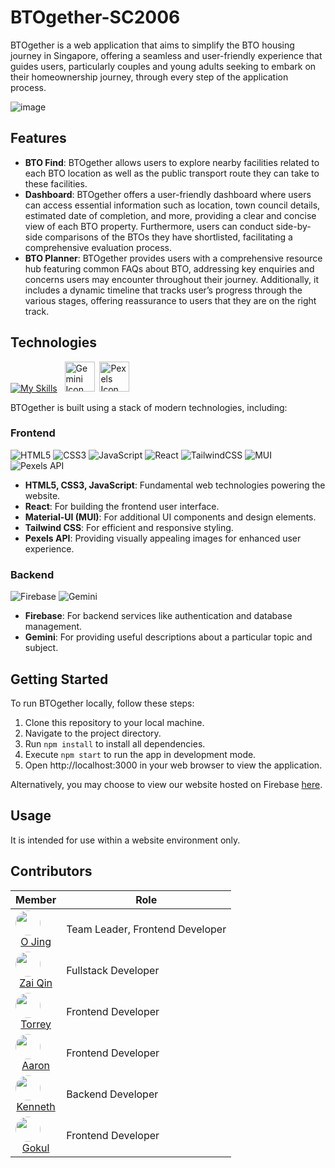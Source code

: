 # BTOgether-SC2006

<p>BTOgether is a web application that aims to simplify the BTO housing journey in Singapore, offering a seamless and user-friendly experience that guides users, particularly couples and young adults seeking to embark on their homeownership journey, through every step of the application process.</p>

![image](https://github.com/J0JIng/BTOgether/assets/111691710/ba4c7d37-5d9d-4e96-a354-bf4cc36faeeb)

## Features
- **BTO Find**: BTOgether allows users to explore nearby facilities related to each BTO location as well as the public transport route they can take to these facilities.
- **Dashboard**: BTOgether offers a user-friendly dashboard where users can access essential information such as location, town council details, estimated date of completion, and more, providing a clear and concise view of each BTO property. Furthermore, users can conduct side-by-side comparisons of the BTOs they have shortlisted, facilitating a comprehensive evaluation process.
- **BTO Planner**: BTOgether provides users with a comprehensive resource hub featuring common FAQs about BTO, addressing key enquiries and concerns users may encounter throughout their journey. Additionally, it includes a dynamic timeline that tracks user’s progress through the various stages, offering reassurance to users that they are on the right track.

## Technologies
[![My Skills](https://skillicons.dev/icons?i=react,firebase,tailwind,mui,html,css,js,github,npm,vscode&theme=dark)](https://skillicons.dev)
&nbsp;&nbsp;<img src="https://www.gstatic.com/lamda/images/favicon_v1_150160cddff7f294ce30.svg" width="48px" height="48px" alt="Gemini Icon" />&nbsp;&nbsp;<img src="https://avatars.githubusercontent.com/u/12876026?s=200&v=4" width="48px" height="48px" alt="Pexels Icon" />

BTOgether is built using a stack of modern technologies, including:
### Frontend

![HTML5](https://img.shields.io/badge/html5-%23E34F26.svg?style=for-the-badge&logo=html5&logoColor=white)
![CSS3](https://img.shields.io/badge/css3-%231572B6.svg?style=for-the-badge&logo=css3&logoColor=white)
![JavaScript](https://img.shields.io/badge/javascript-%23323330.svg?style=for-the-badge&logo=javascript&logoColor=%23F7DF1E)
![React](https://img.shields.io/badge/react-%2320232a.svg?style=for-the-badge&logo=react&logoColor=%2361DAFB)
![TailwindCSS](https://img.shields.io/badge/tailwindcss-%2338B2AC.svg?style=for-the-badge&logo=tailwind-css&logoColor=white)
![MUI](https://img.shields.io/badge/MUI-%230081CB.svg?style=for-the-badge&logo=mui&logoColor=white)
![Pexels API](https://img.shields.io/badge/Pexels%20API-black?style=for-the-badge&logo=pexels)
- **HTML5, CSS3, JavaScript**: Fundamental web technologies powering the website.
- **React**: For building the frontend user interface.
- **Material-UI (MUI)**: For additional UI components and design elements.
- **Tailwind CSS**: For efficient and responsive styling.
- **Pexels API**: Providing visually appealing images for enhanced user experience.
### Backend

![Firebase](https://img.shields.io/badge/firebase-%23039BE5.svg?style=for-the-badge&logo=firebase)
![Gemini](https://img.shields.io/badge/Gemini-8E75B2?style=for-the-badge&logo=googlebard&logoColor=fff)
- **Firebase**: For backend services like authentication and database management.
- **Gemini**: For providing useful descriptions about a particular topic and subject.

## Getting Started
To run BTOgether locally, follow these steps:

1. Clone this repository to your local machine.
2. Navigate to the project directory.
3. Run `npm install` to install all dependencies.
4. Execute `npm start` to run the app in development mode.
5. Open http://localhost:3000 in your web browser to view the application.

Alternatively, you may choose to view our website hosted on Firebase [here](https://btogether-571a3.web.app/).

## Usage
It is intended for use within a website environment only.

## Contributors
|Member|Role|
|------|----|
|<img src="https://avatars.githubusercontent.com/J0Jing" width="40" height="40" style="border-radius:50%"> <a href="https://github.com/J0Jing" style="text-align: center; display: block;">O Jing</a>|Team Leader, Frontend Developer
|<img src="https://avatars.githubusercontent.com/Zaiqin" width="40" height="40" style="border-radius:50%"> <a href="https://github.com/Zaiqin" style="text-align: center; display: block;">Zai Qin</a>|Fullstack Developer
|<img src="https://avatars.githubusercontent.com/TorDij" width="40" height="40" style="border-radius:50%"> <a href="https://github.com/TorDij" style="text-align: center; display: block;">Torrey</a>|Frontend Developer
|<img src="https://avatars.githubusercontent.com/paaronoia" width="40" height="40" style="border-radius:50%"> <a href="https://github.com/paaronoia" style="text-align: center; display: block;">Aaron</a>|Frontend Developer
|<img src="https://avatars.githubusercontent.com/kyew003" width="40" height="40" style="border-radius:50%"> <a href="https://github.com/kyew003" style="text-align: center; display: block;">Kenneth</a>|Backend Developer
|<img src="https://avatars.githubusercontent.com/xGokull" width="40" height="40" style="border-radius:50%"> <a href="https://github.com/xGokull" style="text-align: center; display: block;">Gokul</a>|Frontend Developer

